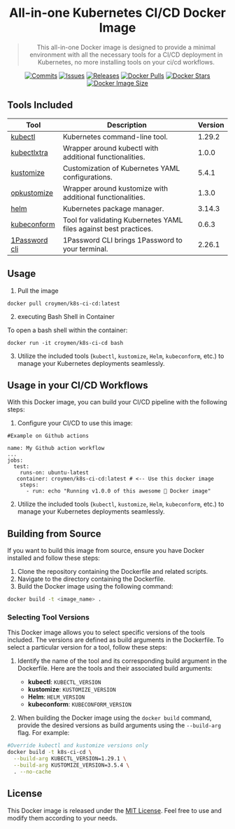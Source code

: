<div style="text-align: center" align="center">

# All-in-one Kubernetes CI/CD Docker Image

> This all-in-one Docker image is designed to provide a minimal environment with all the necessary tools for a CI/CD
> deployment in Kubernetes, no more installing tools on your ci/cd workflows.

[![Commits](https://img.shields.io/github/commit-activity/w/alexbaeza/k8s-ci-cd?style=flat)](https://github.com/alexbaeza/k8s-ci-cd/pulse)
[![Issues](https://img.shields.io/github/issues/alexbaeza/k8s-ci-cd.svg?style=flat)](https://github.com/alexbaeza/k8s-ci-cd/issues)
[![Releases](https://img.shields.io/github/v/release/alexbaeza/k8s-ci-cd.svg?style=flat)](https://github.com/alexbaeza/k8s-ci-cd/releases)
[![Docker Pulls](https://img.shields.io/docker/pulls/croymen/k8s-ci-cd?logo=docker&label=pulls)](https://hub.docker.com/r/croymen/k8s-ci-cd/)
[![Docker Stars](https://img.shields.io/docker/stars/croymen/k8s-ci-cd?logo=docker&label=stars)](https://hub.docker.com/r/croymen/k8s-ci-cd/)
[![Docker Image Size](https://img.shields.io/docker/image-size/croymen/k8s-ci-cd?logo=docker&label=size)](https://hub.docker.com/r/croymen/k8s-ci-cd/)
</div>

## Tools Included

| Tool                                                      | Description                                                       | Version |
|-----------------------------------------------------------|-------------------------------------------------------------------|---------|
| [kubectl](https://github.com/kubernetes/kubectl)          | Kubernetes command-line tool.                                     | 1.29.2  |
| [kubectlxtra](https://github.com/alexbaeza/kubectlxtra)   | Wrapper around kubectl with additional functionalities.           | 1.0.0   |
| [kustomize](https://github.com/kubernetes-sigs/kustomize) | Customization of Kubernetes YAML configurations.                  | 5.4.1   |
| [opkustomize](https://github.com/alexbaeza/opkustomize)   | Wrapper around kustomize with additional functionalities.         | 1.3.0   |
| [helm](https://github.com/helm/helm)                      | Kubernetes package manager.                                       | 3.14.3  |
| [kubeconform](https://github.com/yannh/kubeconform)       | Tool for validating Kubernetes YAML files against best practices. | 0.6.3   |
| [1Password cli](https://github.com/yannh/kubeconform)     | 1Password CLI brings 1Password to your terminal.                  | 2.26.1  |

## Usage

1. Pull the image

```shell
docker pull croymen/k8s-ci-cd:latest
```

2. executing Bash Shell in Container

To open a bash shell within the container:

```shell
docker run -it croymen/k8s-ci-cd bash
```

3. Utilize the included tools (`kubectl`, `kustomize`, `Helm`, `kubeconform`, etc.) to manage your Kubernetes
   deployments seamlessly.

## Usage in your CI/CD Workflows

With this Docker image, you can build your CI/CD pipeline with the following steps:

1. Configure your CI/CD to use this image:

```shell
#Example on Github actions

name: My Github action workflow
...
jobs:
  test:
    runs-on: ubuntu-latest
   container: croymen/k8s-ci-cd:latest # <-- Use this docker image 
    steps:
      - run: echo "Running v1.0.0 of this awesome 🐳 Docker image"

```

2. Utilize the included tools (`kubectl`, `kustomize`, `Helm`, `kubeconform`, etc.) to manage your Kubernetes
   deployments seamlessly.

## Building from Source

If you want to build this image from source, ensure you have Docker installed and follow these steps:

1. Clone the repository containing the Dockerfile and related scripts.
2. Navigate to the directory containing the Dockerfile.
3. Build the Docker image using the following command:

```bash
docker build -t <image_name> .
```

### Selecting Tool Versions

This Docker image allows you to select specific versions of the tools included. The versions are defined as build
arguments in the Dockerfile. To select a particular version for a tool, follow these steps:

1. Identify the name of the tool and its corresponding build argument in the Dockerfile. Here are the tools and their
   associated build arguments:

    - **kubectl**: `KUBECTL_VERSION`
    - **kustomize**: `KUSTOMIZE_VERSION`
    - **Helm**: `HELM_VERSION`
    - **kubeconform**: `KUBECONFORM_VERSION`

2. When building the Docker image using the `docker build` command, provide the desired versions as build arguments
   using the `--build-arg` flag. For example:

```bash
#Override kubectl and kustomize versions only
docker build -t k8s-ci-cd \
  --build-arg KUBECTL_VERSION=1.29.1 \
  --build-arg KUSTOMIZE_VERSION=3.5.4 \
  . --no-cache
```

## License

This Docker image is released under the [MIT License](LICENSE). Feel free to use and modify them
according to your needs.

